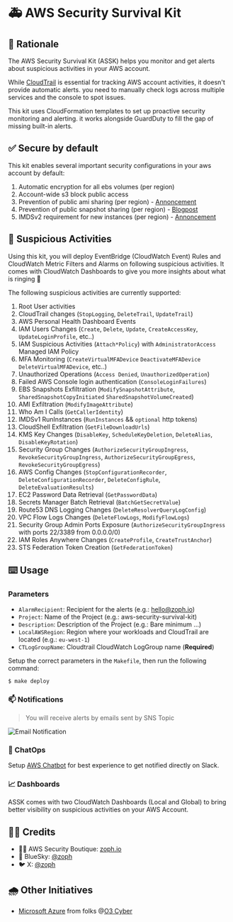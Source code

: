# 🚑 AWS Security Survival Kit

## :brain: Rationale

The AWS Security Survival Kit (ASSK) helps you monitor and get alerts about suspicious activities in your AWS account.

While [CloudTrail](https://aws.amazon.com/cloudtrail/) is essential for tracking AWS account activities, it doesn't provide automatic alerts. you need to manually check logs across multiple services and the console to spot issues.

This kit uses CloudFormation templates to set up proactive security monitoring and alerting. it works alongside GuardDuty to fill the gap of missing built-in alerts.

## ✅ Secure by default

This kit enables several important security configurations in your aws account by default:

1. Automatic encryption for all ebs volumes (per region)
2. Account-wide s3 block public access
3. Prevention of public ami sharing (per region) - [Annoncement](https://aws.amazon.com/about-aws/whats-new/2023/10/ami-block-public-enabled-aws-accounts-no-public-amis/)
4. Prevention of public snapshot sharing (per region) - [Blogpost](https://aws.amazon.com/blogs/aws/new-block-public-sharing-of-amazon-ebs-snapshots/)
5. IMDSv2 requirement for new instances (per region) - [Annoncement](https://aws.amazon.com/about-aws/whats-new/2024/03/set-imdsv2-default-new-instance-launches/)

## 💾 Suspicious Activities

Using this kit, you will deploy EventBridge (CloudWatch Event) Rules and CloudWatch Metric Filters and Alarms on following suspicious activities. It comes with CloudWatch Dashboards to give you more insights about what is ringing 🔔

The following suspicious activities are currently supported:

1. Root User activities
2. CloudTrail changes (`StopLogging`, `DeleteTrail`, `UpdateTrail`)
3. AWS Personal Health Dashboard Events
4. IAM Users Changes (`Create`, `Delete`, `Update`, `CreateAccessKey`, `UpdateLoginProfile`, etc..)
5. IAM Suspicious Activities (`Attach*Policy`) with `AdministratorAccess` Managed IAM Policy
6. MFA Monitoring (`CreateVirtualMFADevice` `DeactivateMFADevice` `DeleteVirtualMFADevice`, etc..)
7. Unauthorized Operations (`Access Denied`, `UnauthorizedOperation`)
8. Failed AWS Console login authentication (`ConsoleLoginFailures`)
9. EBS Snapshots Exfiltration (`ModifySnapshotAttribute`, `SharedSnapshotCopyInitiated` `SharedSnapshotVolumeCreated`)
10. AMI Exfiltration (`ModifyImageAttribute`)
11. Who Am I Calls (`GetCallerIdentity`)
12. IMDSv1 RunInstances (`RunInstances` && `optional` http tokens)
13. CloudShell Exfiltration (`GetFileDownloadUrls`)
14. KMS Key Changes (`DisableKey`, `ScheduleKeyDeletion`, `DeleteAlias`, `DisableKeyRotation`)
15. Security Group Changes (`AuthorizeSecurityGroupIngress`, `RevokeSecurityGroupIngress`, `AuthorizeSecurityGroupEgress`, `RevokeSecurityGroupEgress`)
16. AWS Config Changes (`StopConfigurationRecorder`, `DeleteConfigurationRecorder`, `DeleteConfigRule`, `DeleteEvaluationResults`)
17. EC2 Password Data Retrieval (`GetPasswordData`)
18. Secrets Manager Batch Retrieval (`BatchGetSecretValue`)
19. Route53 DNS Logging Changes (`DeleteResolverQueryLogConfig`)
20. VPC Flow Logs Changes (`DeleteFlowLogs`, `ModifyFlowLogs`)
21. Security Group Admin Ports Exposure (`AuthorizeSecurityGroupIngress` with ports 22/3389 from 0.0.0.0/0)
22. IAM Roles Anywhere Changes (`CreateProfile`, `CreateTrustAnchor`)
23. STS Federation Token Creation (`GetFederationToken`)

## :keyboard: Usage

### Parameters

- `AlarmRecipient`: Recipient for the alerts (e.g.: hello@zoph.io)
- `Project`: Name of the Project (e.g.: aws-security-survival-kit)
- `Description`: Description of the Project (e.g.: Bare minimum ...)
- `LocalAWSRegion`: Region where your workloads and CloudTrail are located (e.g.: `eu-west-1`)
- `CTLogGroupName`: Cloudtrail CloudWatch LogGroup name (**Required**)

Setup the correct parameters in the `Makefile`, then run the following command:

    $ make deploy

### 📫 Notifications

> You will receive alerts by emails sent by SNS Topic

![Email Notification](./assets/notification.png)

### :robot: ChatOps

Setup [AWS Chatbot](https://aws.amazon.com/chatbot/) for best experience to get notified directly on Slack.

### 📈 Dashboards

ASSK comes with two CloudWatch Dashboards (Local and Global) to bring better visibility on suspicious activities on your AWS Account.

## :man_technologist: Credits

- 🏴‍☠️ AWS Security Boutique: [zoph.io](https://zoph.io)
- 🦋 BlueSky: [@zoph](https://bsky.app/zoph.me)
- 🐦 X: [@zoph](https://x.com/zoph)

## 🌧️ Other Initiatives

- [Microsoft Azure](https://github.com/O3-Cyber/azure-security-survival-kit) from folks @[O3 Cyber](https://www.o3c.no/)
